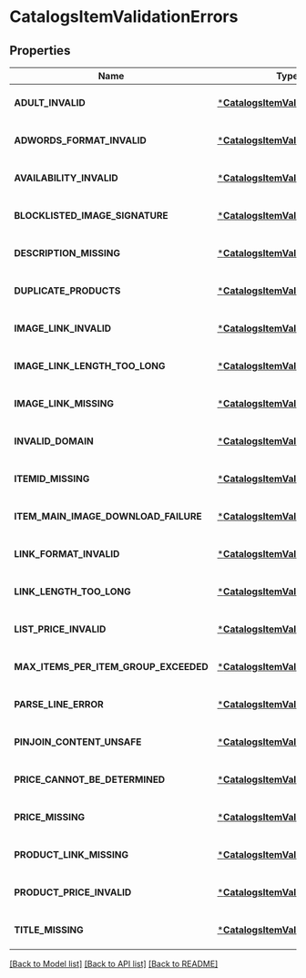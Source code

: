 # CatalogsItemValidationErrors

## Properties
Name | Type | Description | Notes
------------ | ------------- | ------------- | -------------
**ADULT_INVALID** | [***CatalogsItemValidationDetails**](CatalogsItemValidationDetails.md) |  | [optional] [default to null]
**ADWORDS_FORMAT_INVALID** | [***CatalogsItemValidationDetails**](CatalogsItemValidationDetails.md) |  | [optional] [default to null]
**AVAILABILITY_INVALID** | [***CatalogsItemValidationDetails**](CatalogsItemValidationDetails.md) |  | [optional] [default to null]
**BLOCKLISTED_IMAGE_SIGNATURE** | [***CatalogsItemValidationDetails**](CatalogsItemValidationDetails.md) |  | [optional] [default to null]
**DESCRIPTION_MISSING** | [***CatalogsItemValidationDetails**](CatalogsItemValidationDetails.md) |  | [optional] [default to null]
**DUPLICATE_PRODUCTS** | [***CatalogsItemValidationDetails**](CatalogsItemValidationDetails.md) |  | [optional] [default to null]
**IMAGE_LINK_INVALID** | [***CatalogsItemValidationDetails**](CatalogsItemValidationDetails.md) |  | [optional] [default to null]
**IMAGE_LINK_LENGTH_TOO_LONG** | [***CatalogsItemValidationDetails**](CatalogsItemValidationDetails.md) |  | [optional] [default to null]
**IMAGE_LINK_MISSING** | [***CatalogsItemValidationDetails**](CatalogsItemValidationDetails.md) |  | [optional] [default to null]
**INVALID_DOMAIN** | [***CatalogsItemValidationDetails**](CatalogsItemValidationDetails.md) |  | [optional] [default to null]
**ITEMID_MISSING** | [***CatalogsItemValidationDetails**](CatalogsItemValidationDetails.md) |  | [optional] [default to null]
**ITEM_MAIN_IMAGE_DOWNLOAD_FAILURE** | [***CatalogsItemValidationDetails**](CatalogsItemValidationDetails.md) |  | [optional] [default to null]
**LINK_FORMAT_INVALID** | [***CatalogsItemValidationDetails**](CatalogsItemValidationDetails.md) |  | [optional] [default to null]
**LINK_LENGTH_TOO_LONG** | [***CatalogsItemValidationDetails**](CatalogsItemValidationDetails.md) |  | [optional] [default to null]
**LIST_PRICE_INVALID** | [***CatalogsItemValidationDetails**](CatalogsItemValidationDetails.md) |  | [optional] [default to null]
**MAX_ITEMS_PER_ITEM_GROUP_EXCEEDED** | [***CatalogsItemValidationDetails**](CatalogsItemValidationDetails.md) |  | [optional] [default to null]
**PARSE_LINE_ERROR** | [***CatalogsItemValidationDetails**](CatalogsItemValidationDetails.md) |  | [optional] [default to null]
**PINJOIN_CONTENT_UNSAFE** | [***CatalogsItemValidationDetails**](CatalogsItemValidationDetails.md) |  | [optional] [default to null]
**PRICE_CANNOT_BE_DETERMINED** | [***CatalogsItemValidationDetails**](CatalogsItemValidationDetails.md) |  | [optional] [default to null]
**PRICE_MISSING** | [***CatalogsItemValidationDetails**](CatalogsItemValidationDetails.md) |  | [optional] [default to null]
**PRODUCT_LINK_MISSING** | [***CatalogsItemValidationDetails**](CatalogsItemValidationDetails.md) |  | [optional] [default to null]
**PRODUCT_PRICE_INVALID** | [***CatalogsItemValidationDetails**](CatalogsItemValidationDetails.md) |  | [optional] [default to null]
**TITLE_MISSING** | [***CatalogsItemValidationDetails**](CatalogsItemValidationDetails.md) |  | [optional] [default to null]

[[Back to Model list]](../README.md#documentation-for-models) [[Back to API list]](../README.md#documentation-for-api-endpoints) [[Back to README]](../README.md)


